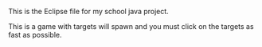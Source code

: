 This is the Eclipse file for my school java project.

This is a game with targets will spawn and you must click on the targets as fast as possible.
